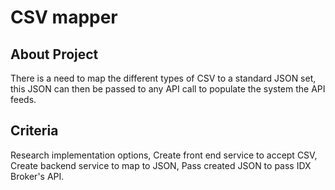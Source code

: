 # CSV mapper

## About Project

  There is a need to map the different types of CSV to a standard JSON set,
this JSON can then be passed to any API call to populate the system the API
feeds.

## Criteria

Research implementation options,
Create front end service to accept CSV,
Create backend service to map to JSON,
Pass created JSON to pass IDX Broker's API.
